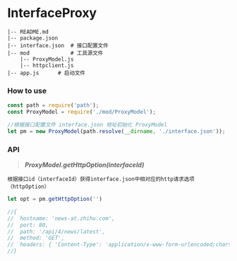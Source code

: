 # InterfaceProxy
```
|-- README.md
|-- package.json
|-- interface.json	# 接口配置文件
|-- mod           	# 工具源文件
	|-- ProxyModel.js 
	|-- httpclient.js
|-- app.js		# 启动文件
```

### How to use

```js
const path = require('path');
const ProxyModel = require('./mod/ProxyModel');

//根据接口配置文件 interface.json 地址初始化 ProxyModel
let pm = new ProxyModel(path.resolve(__dirname, './interface.json'));
```

### API

>***ProxyModel.getHttpOption(interfaceId)***

```
根据接口id（interfaceId）获得interface.json中相对应的http请求选项（httpOption）
```

```js
let opt = pm.getHttpOption('')

//{
//  hostname: 'news-at.zhihu.com',
//  port: 80,
//  path: '/api/4/news/latest',
//  method: 'GET',
//  headers: { 'Content-Type': 'application/x-www-form-urlencoded;charset=utf-8' } 
//}

```